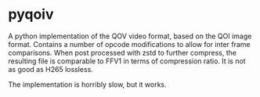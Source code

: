 # pyqoiv

A python implementation of the QOV video format, based on the QOI image format.
Contains a number of opcode modifications to allow for inter frame comparisons.
When post processed with zstd to further compress, the resulting file is
comparable to FFV1 in terms of compression ratio. It is not as good as H265
lossless.

The implementation is horribly slow, but it works.
